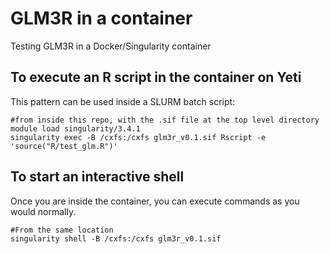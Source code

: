# GLM3R in a container

Testing GLM3R in a Docker/Singularity container

## To execute an R script in the container on Yeti
This pattern can be used inside a SLURM batch script:
```
#from inside this repo, with the .sif file at the top level directory
module load singularity/3.4.1
singularity exec -B /cxfs:/cxfs glm3r_v0.1.sif Rscript -e 'source("R/test_glm.R")'
```

## To start an interactive shell

Once you are inside the container, you can execute commands as you would normally.
```
#From the same location
singularity shell -B /cxfs:/cxfs glm3r_v0.1.sif
```
